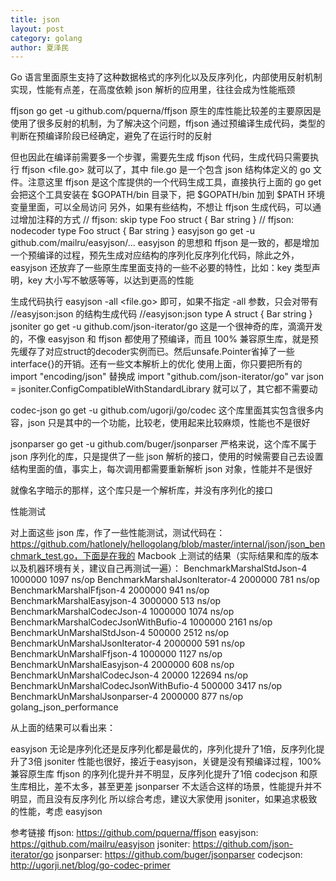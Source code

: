 ```yaml
---
title: json
layout: post
category: golang
author: 夏泽民
---
```

Go 语言里面原生支持了这种数据格式的序列化以及反序列化，内部使用反射机制实现，性能有点差，在高度依赖 json 解析的应用里，往往会成为性能瓶颈
<!-- more -->
ffjson
go get -u github.com/pquerna/ffjson
原生的库性能比较差的主要原因是使用了很多反射的机制，为了解决这个问题，ffjson 通过预编译生成代码，类型的判断在预编译阶段已经确定，避免了在运行时的反射

但也因此在编译前需要多一个步骤，需要先生成 ffjson 代码，生成代码只需要执行 ffjson <file.go> 就可以了，其中 file.go 是一个包含 json 结构体定义的 go 文件。注意这里 ffjson 是这个库提供的一个代码生成工具，直接执行上面的 go get 会把这个工具安装在 $GOPATH/bin 目录下，把 $GOPATH/bin 加到 $PATH 环境变量里面，可以全局访问
另外，如果有些结构，不想让 ffjson 生成代码，可以通过增加注释的方式
// ffjson: skip
type Foo struct {
 Bar string
}
// ffjson: nodecoder
type Foo struct {
 Bar string
}
easyjson
go get -u github.com/mailru/easyjson/...
easyjson 的思想和 ffjson 是一致的，都是增加一个预编译的过程，预先生成对应结构的序列化反序列化代码，除此之外，easyjson 还放弃了一些原生库里面支持的一些不必要的特性，比如：key 类型声明，key 大小写不敏感等等，以达到更高的性能

生成代码执行 easyjson -all <file.go> 即可，如果不指定 -all 参数，只会对带有 //easyjson:json 的结构生成代码
//easyjson:json
type A struct {
 Bar string
}
jsoniter
go get -u github.com/json-iterator/go
这是一个很神奇的库，滴滴开发的，不像 easyjson 和 ffjson 都使用了预编译，而且 100% 兼容原生库，就是预先缓存了对应struct的decoder实例而已。然后unsafe.Pointer省掉了一些interface{}的开销。还有一些文本解析上的优化
使用上面，你只要把所有的
import "encoding/json"
替换成
import "github.com/json-iterator/go"
var json = jsoniter.ConfigCompatibleWithStandardLibrary
就可以了，其它都不需要动

codec-json
go get -u github.com/ugorji/go/codec
这个库里面其实包含很多内容，json 只是其中的一个功能，比较老，使用起来比较麻烦，性能也不是很好

jsonparser
go get -u github.com/buger/jsonparser
严格来说，这个库不属于 json 序列化的库，只是提供了一些 json 解析的接口，使用的时候需要自己去设置结构里面的值，事实上，每次调用都需要重新解析 json 对象，性能并不是很好

就像名字暗示的那样，这个库只是一个解析库，并没有序列化的接口

性能测试

对上面这些 json 库，作了一些性能测试，测试代码在：https://github.com/hatlonely/hellogolang/blob/master/internal/json/json_benchmark_test.go，下面是在我的 Macbook 上测试的结果（实际结果和库的版本以及机器环境有关，建议自己再测试一遍）：
BenchmarkMarshalStdJson-4     1000000   1097 ns/op
BenchmarkMarshalJsonIterator-4    2000000   781 ns/op
BenchmarkMarshalFfjson-4      2000000   941 ns/op
BenchmarkMarshalEasyjson-4     3000000   513 ns/op
BenchmarkMarshalCodecJson-4     1000000   1074 ns/op
BenchmarkMarshalCodecJsonWithBufio-4   1000000   2161 ns/op
BenchmarkUnMarshalStdJson-4     500000   2512 ns/op
BenchmarkUnMarshalJsonIterator-4    2000000   591 ns/op
BenchmarkUnMarshalFfjson-4     1000000   1127 ns/op
BenchmarkUnMarshalEasyjson-4     2000000   608 ns/op
BenchmarkUnMarshalCodecJson-4     20000  122694 ns/op
BenchmarkUnMarshalCodecJsonWithBufio-4  500000   3417 ns/op
BenchmarkUnMarshalJsonparser-4    2000000   877 ns/op
golang_json_performance


从上面的结果可以看出来：

easyjson 无论是序列化还是反序列化都是最优的，序列化提升了1倍，反序列化提升了3倍
jsoniter 性能也很好，接近于easyjson，关键是没有预编译过程，100%兼容原生库
ffjson 的序列化提升并不明显，反序列化提升了1倍
codecjson 和原生库相比，差不太多，甚至更差
jsonparser 不太适合这样的场景，性能提升并不明显，而且没有反序列化
所以综合考虑，建议大家使用 jsoniter，如果追求极致的性能，考虑 easyjson

参考链接
ffjson: https://github.com/pquerna/ffjson
easyjson: https://github.com/mailru/easyjson
jsoniter: https://github.com/json-iterator/go
jsonparser: https://github.com/buger/jsonparser
codecjson: http://ugorji.net/blog/go-codec-primer


